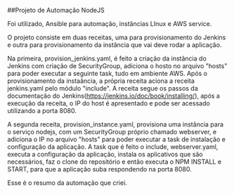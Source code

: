 ##Projeto de Automação NodeJS

Foi utilizado, Ansible para automação, instâncias LInux e AWS service.

O projeto consiste em duas receitas, uma para provisionamento do Jenkins e outra para provisionamento da instância que vai deve rodar a aplicação.

Na primeira, provision_jenkins.yaml, é feito a criação da instância do Jenkins com criação de SecurityGroup, adiciona o hosto no arquivo "hosts" para poder executar a seguinte task, tudo em ambiente AWS. Após o provisionamento da instaância, a própria receita aciona a receita jenkins.yaml pelo módulo "include". A receita segue os passos da documentação do Jenkins(https://jenkins.io/doc/book/installing/), após a execução da receita, o IP do host é apresentado e pode ser acessado utilizando a porta 8080.

A segunda receita, provision_instance.yaml, provisiona uma instância para o serviço nodejs, com um SecurityGroup próprio chamado webserver, e adiciona o IP no arquivo "hosts" para poder executar a task de instalação e configuração da aplicação. A task que é feito o include, webserver.yaml, executa a configuração da aplicação, instala os aplicativos que são necessários, faz o clone do repositório e então executa o NPM INSTALL e START, para que a aplicação suba respondendo na porta 8080. 

Esse é o resumo da automação que criei.
